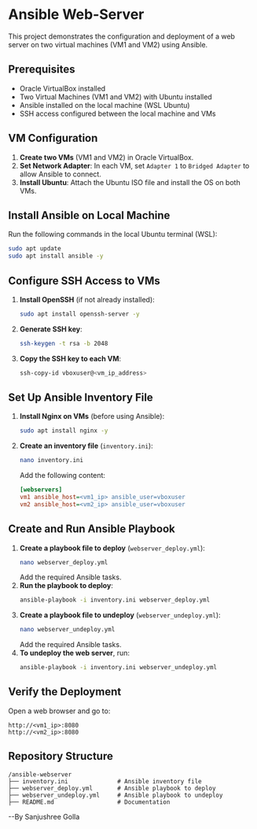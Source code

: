 # Ansible Web-Server

This project demonstrates the configuration and deployment of a web server on two virtual machines (VM1 and VM2) using Ansible.

## Prerequisites
- Oracle VirtualBox installed
- Two Virtual Machines (VM1 and VM2) with Ubuntu installed
- Ansible installed on the local machine (WSL Ubuntu)
- SSH access configured between the local machine and VMs

## VM Configuration
1. **Create two VMs** (VM1 and VM2) in Oracle VirtualBox.
2. **Set Network Adapter**: In each VM, set `Adapter 1` to `Bridged Adapter` to allow Ansible to connect.
3. **Install Ubuntu**: Attach the Ubuntu ISO file and install the OS on both VMs.

## Install Ansible on Local Machine
Run the following commands in the local Ubuntu terminal (WSL):
```sh
sudo apt update
sudo apt install ansible -y
```

## Configure SSH Access to VMs
1. **Install OpenSSH** (if not already installed):
    ```sh
    sudo apt install openssh-server -y
    ```
2. **Generate SSH key**:
    ```sh
    ssh-keygen -t rsa -b 2048
    ```
3. **Copy the SSH key to each VM**:
    ```sh
    ssh-copy-id vboxuser@<vm_ip_address>
    ```

## Set Up Ansible Inventory File
1. **Install Nginx on VMs** (before using Ansible):
    ```sh
    sudo apt install nginx -y
    ```
2. **Create an inventory file** (`inventory.ini`):
    ```sh
    nano inventory.ini
    ```
    Add the following content:
    ```ini
    [webservers]
    vm1 ansible_host=<vm1_ip> ansible_user=vboxuser
    vm2 ansible_host=<vm2_ip> ansible_user=vboxuser
    ```

## Create and Run Ansible Playbook
1. **Create a playbook file to deploy** (`webserver_deploy.yml`):
    ```sh
    nano webserver_deploy.yml
    ```
    Add the required Ansible tasks.
2. **Run the playbook to deploy**:
    ```sh
    ansible-playbook -i inventory.ini webserver_deploy.yml
    ```
3. **Create a playbook file to undeploy** (`webserver_undeploy.yml`):
    ```sh
    nano webserver_undeploy.yml
    ```
    Add the required Ansible tasks.
4. **To undeploy the web server**, run:
    ```sh
    ansible-playbook -i inventory.ini webserver_undeploy.yml
    ```

## Verify the Deployment
Open a web browser and go to:
```
http://<vm1_ip>:8080
http://<vm2_ip>:8080
```
## Repository Structure
```
/ansible-webserver
├── inventory.ini              # Ansible inventory file
├── webserver_deploy.yml       # Ansible playbook to deploy
├── webserver_undeploy.yml     # Ansible playbook to undeploy
├── README.md                  # Documentation

```
--By Sanjushree Golla
